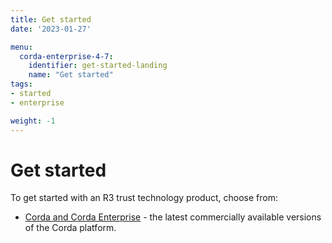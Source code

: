 ```yaml
---
title: Get started
date: '2023-01-27'

menu:
  corda-enterprise-4-7:
    identifier: get-started-landing
    name: "Get started"
tags:
- started
- enterprise

weight: -1
---
```


# Get started

To get started with an R3 trust technology product, choose from:

* [Corda and Corda Enterprise](../../en/get-started/getting-started-with-corda-4.md) - the latest commercially available versions of the Corda platform.
